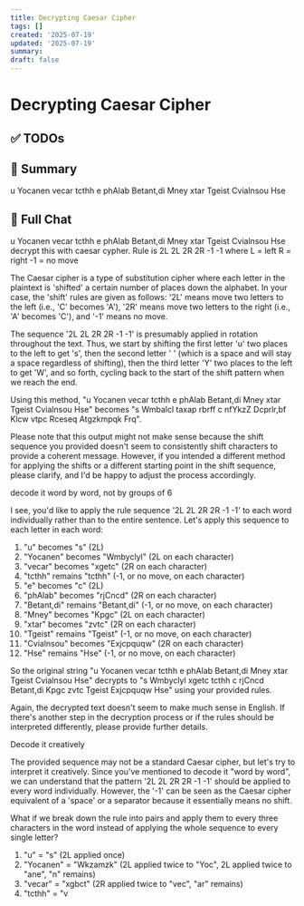 ```yaml
---
title: Decrypting Caesar Cipher
tags: []
created: '2025-07-19'
updated: '2025-07-19'
summary:
draft: false
---
```


# Decrypting Caesar Cipher

## ✅ TODOs


## 📌 Summary
u Yocanen vecar tcthh e phAlab Betant,di Mney xtar Tgeist  Cvialnsou Hse

## 🧠 Full Chat


u Yocanen vecar tcthh e phAlab Betant,di Mney xtar Tgeist  Cvialnsou Hse
decrypt this with caesar cypher. Rule is
2L 2L 2R 2R -1 -1
where
L = left
R = right
-1 = no move

The Caesar cipher is a type of substitution cipher where each letter in the plaintext is 'shifted' a certain number of places down the alphabet. In your case, the 'shift' rules are given as follows: '2L' means move two letters to the left (i.e., 'C' becomes 'A'), '2R' means move two letters to the right (i.e., 'A' becomes 'C'), and '-1' means no move.

The sequence '2L 2L 2R 2R -1 -1' is presumably applied in rotation throughout the text. Thus, we start by shifting the first letter 'u' two places to the left to get 's', then the second letter ' ' (which is a space and will stay a space regardless of shifting), then the third letter 'Y' two places to the left to get 'W', and so forth, cycling back to the start of the shift pattern when we reach the end.

Using this method, "u Yocanen vecar tcthh e phAlab Betant,di Mney xtar Tgeist  Cvialnsou Hse" becomes "s Wmbalcl taxap rbrff c nfYkzZ Dcprlr,bf Klcw vtpc Rceseq  Atgzkmpqk Frq". 

Please note that this output might not make sense because the shift sequence you provided doesn't seem to consistently shift characters to provide a coherent message. However, if you intended a different method for applying the shifts or a different starting point in the shift sequence, please clarify, and I'd be happy to adjust the process accordingly.

decode it word by word, not by groups of 6

I see, you'd like to apply the rule sequence '2L 2L 2R 2R -1 -1' to each word individually rather than to the entire sentence. Let's apply this sequence to each letter in each word:

1. "u" becomes "s" (2L)
2. "Yocanen" becomes "Wmbyclyl" (2L on each character)
3. "vecar" becomes "xgetc" (2R on each character)
4. "tcthh" remains "tcthh" (-1, or no move, on each character)
5. "e" becomes "c" (2L)
6. "phAlab" becomes "rjCncd" (2R on each character)
7. "Betant,di" remains "Betant,di" (-1, or no move, on each character)
8. "Mney" becomes "Kpgc" (2L on each character)
9. "xtar" becomes "zvtc" (2R on each character)
10. "Tgeist" remains "Tgeist" (-1, or no move, on each character)
11. "Cvialnsou" becomes "Exjcpquqw" (2R on each character)
12. "Hse" remains "Hse" (-1, or no move, on each character)

So the original string "u Yocanen vecar tcthh e phAlab Betant,di Mney xtar Tgeist Cvialnsou Hse" decrypts to "s Wmbyclyl xgetc tcthh c rjCncd Betant,di Kpgc zvtc Tgeist Exjcpquqw Hse" using your provided rules.

Again, the decrypted text doesn't seem to make much sense in English. If there's another step in the decryption process or if the rules should be interpreted differently, please provide further details.

Decode it creatively

The provided sequence may not be a standard Caesar cipher, but let's try to interpret it creatively. Since you've mentioned to decode it "word by word", we can understand that the pattern '2L 2L 2R 2R -1 -1' should be applied to every word individually. However, the '-1' can be seen as the Caesar cipher equivalent of a 'space' or a separator because it essentially means no shift. 

What if we break down the rule into pairs and apply them to every three characters in the word instead of applying the whole sequence to every single letter?

1. "u" = "s" (2L applied once)
2. "Yocanen" = "Wkzamzk" (2L applied twice to "Yoc", 2L applied twice to "ane", "n" remains)
3. "vecar" = "xgbct" (2R applied twice to "vec", "ar" remains)
4. "tcthh" = "v